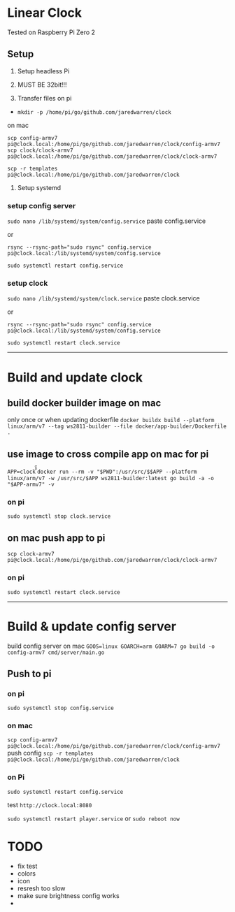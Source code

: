 # Linear Clock
Tested on Raspberry Pi Zero 2


## Setup

1. Setup headless Pi
2. MUST BE 32bit!!!


2. Transfer files
on pi
 - `mkdir -p /home/pi/go/github.com/jaredwarren/clock`

on mac

`scp config-armv7 pi@clock.local:/home/pi/go/github.com/jaredwarren/clock/config-armv7`
`scp clock/clock-armv7 pi@clock.local:/home/pi/go/github.com/jaredwarren/clock/clock-armv7`

`scp -r templates pi@clock.local:/home/pi/go/github.com/jaredwarren/clock`


1. Setup systemd
### setup config server
`sudo nano /lib/systemd/system/config.service`
paste config.service

or

`rsync --rsync-path="sudo rsync" config.service pi@clock.local:/lib/systemd/system/config.service`



`sudo systemctl restart config.service` 

### setup clock
`sudo nano /lib/systemd/system/clock.service`
paste clock.service

or

`rsync --rsync-path="sudo rsync" config.service pi@clock.local:/lib/systemd/system/config.service`


`sudo systemctl restart clock.service`




- - - - - - - - - - - - - - - - - - - - - - - - - - - - - - 
# Build and update clock
## build docker builder image on mac
only once or when updating dockerfile
`docker buildx build --platform linux/arm/v7 --tag ws2811-builder --file docker/app-builder/Dockerfile .`

## use image to cross compile app on mac for pi
`APP=clock`̋̊̋
`docker run --rm -v "$PWD":/usr/src/$$APP --platform linux/arm/v7 -w /usr/src/$APP ws2811-builder:latest go build -a -o "$APP-armv7" -v`

### on pi
`sudo systemctl stop clock.service`

## on mac push app to pi
`scp clock-armv7 pi@clock.local:/home/pi/go/github.com/jaredwarren/clock/clock-armv7`

### on pi
`sudo systemctl restart clock.service`


- - - - - - - - - - - - - - - - - - - - - - - - - - - - - - 

# Build & update config server
build config server on mac
`GOOS=linux GOARCH=arm GOARM=7 go build -o config-armv7 cmd/server/main.go`

## Push to pi
### on pi
`sudo systemctl stop config.service`

### on mac
`scp config-armv7 pi@clock.local:/home/pi/go/github.com/jaredwarren/clock/config-armv7`
push config
`scp -r templates pi@clock.local:/home/pi/go/github.com/jaredwarren/clock`

### on Pi
`sudo systemctl restart config.service`

test
`http://clock.local:8080`





 



 `sudo systemctl restart player.service`  or `sudo reboot now` 




# TODO #
 - fix test
  - colors
  - icon
- resresh too slow
- make sure brightness config works
- 


